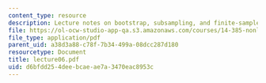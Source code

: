 ```yaml
---
content_type: resource
description: Lecture notes on bootstrap, subsampling, and finite-sample methods.
file: https://ol-ocw-studio-app-qa.s3.amazonaws.com/courses/14-385-nonlinear-econometric-analysis-fall-2007/d6bfdd254deebcaeae7a3470eac8953c_lecture06.pdf
file_type: application/pdf
parent_uid: a38d3a88-c78f-7b34-499a-08dcc287d180
resourcetype: Document
title: lecture06.pdf
uid: d6bfdd25-4dee-bcae-ae7a-3470eac8953c
---
```

